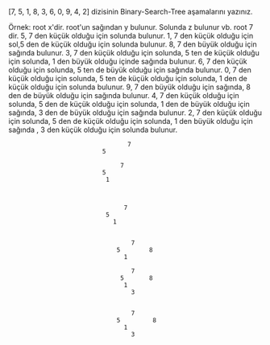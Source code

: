 [7, 5, 1, 8, 3, 6, 0, 9, 4, 2] dizisinin Binary-Search-Tree aşamalarını yazınız.

Örnek: root x'dir. root'un sağından y bulunur. Solunda z bulunur vb.
root 7 dir.
5, 7 den küçük olduğu için solunda bulunur.
1, 7 den küçük olduğu için sol,5 den de küçük olduğu için solunda bulunur.
8, 7 den büyük olduğu için sağında bulunur.
3, 7 den küçük olduğu için solunda, 5 ten de küçük olduğu için solunda, 1 den büyük olduğu içinde sağında bulunur.
6, 7 den küçük olduğu için solunda, 5 ten de büyük olduğu için sağında bulunur.
0, 7 den küçük olduğu için solunda, 5 ten de küçük olduğu için solunda, 1 den de küçük olduğu için solunda bulunur.
9, 7 den büyük olduğu için sağında, 8 den de büyük olduğu için sağında bulunur.
4, 7 den küçük olduğu için solunda, 5 den de küçük olduğu için solunda, 1 den de büyük olduğu için sağında, 3 den de büyük olduğu için sağında bulunur.
2, 7 den küçük olduğu için solunda, 5 den de küçük olduğu için solunda, 1 den büyük olduğu için sağında , 3 den küçük olduğu için solunda bulunur.


                                     7
                              5
                                   
                                   7
                              5
                               1
                               
                               
                               
                                    7
                               5
                                 1
                                 
                                 
                                      7 
                                  5        8
                                    1
                                    
                                      7
                                   5       8
                                    1
                                      3
                                      
                                      
                                      7
                                  5         8
                                    1
                                      3
                                      
                                      
                                      
                                      
                                      
                                   
                                    
                                 
